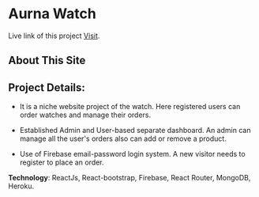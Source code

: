 # Aurna Watch

Live link of this project [Visit](https://aurna-watch.web.app/).

## About This Site

## Project Details:

- It is a niche website project of the watch. Here registered users can order watches and manage their orders.

- Established Admin and User-based separate dashboard. An admin can manage all the user's orders also can add or remove a product.

- Use of Firebase email-password login system. A new visitor needs to register to place an order.

**Technology**: ReactJs, React-bootstrap, Firebase, React Router, MongoDB, Heroku.

